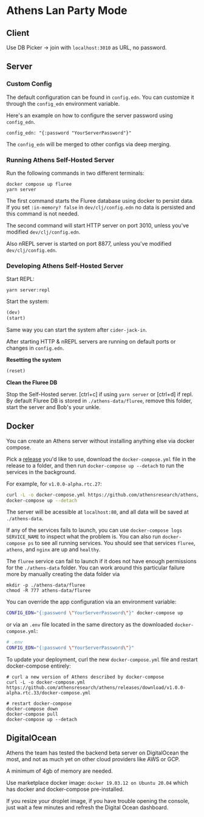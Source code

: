 # Athens Lan Party Mode

## Client

Use DB Picker -> join with `localhost:3010` as URL, no password.

## Server

### Custom Config

The default configuration can be found in `config.edn`.
You can customize it through the `config_edn` environment variable.

Here's an example on how to configure the server password using `config_edn`.
```
config_edn: "{:password "YourServerPassword"}"
```
The `config_edn` will be merged to other configs via deep merging.


### Running Athens Self-Hosted Server

Run the following commands in two different terminals:

``` shell
docker compose up fluree
yarn server
```

The first command starts the Fluree database using docker to persist data.
If you set `:in-memory? false` in `dev/clj/config.edn` no data is persisted and this command is not needed.

The second command will start HTTP server on port 3010, unless you've modified `dev/clj/config.edn`.

Also nREPL server is started on port 8877, unless you've modified `dev/clj/config.edn`.


### Developing Athens Self-Hosted Server

Start REPL:

``` shell
yarn server:repl
```

Start the system:

``` clojure
(dev)
(start)
```

Same way you can start the system after `cider-jack-in`.

After starting HTTP & nREPL servers are running on default ports or changes in `config.edn`.

**Resetting the system**

``` clojure
(reset)
```

**Clean the Fluree DB**

Stop the Self-Hosted server. [ctrl+c] if using `yarn server` or [ctrl+d] if repl.
By default Fluree DB is stored in `./athens-data/fluree`, remove this folder,
start the server and Bob's your unkle.


## Docker

You can create an Athens server without installing anything else via docker compose.

Pick a [release](https://github.com/athensresearch/athens/releases) you'd like to use, download the `docker-compose.yml` file in the release to a folder, and then run `docker-compose up --detach` to run the services in the background.

For example, for `v1.0.0-alpha.rtc.27`:

```sh
curl -L -o docker-compose.yml https://github.com/athensresearch/athens/releases/download/v1.0.0-alpha.rtc.27/docker-compose.yml
docker-compose up --detach
```

The server will be acessible at `localhost:80`, and all data will be saved at `./athens-data`.

If any of the services fails to launch, you can use `docker-compose logs SERVICE_NAME` to inspect what the problem is. You can also run `docker-compose ps`  to see all running services. You should see that services `fluree`, `athens`, and `nginx` are up and `healthy`.

The `fluree` service can fail to launch if it does not have enough permissions for the `./athens-data` folder.
You can work around this particular failure more by manually creating the data folder via 

```
mkdir -p ./athens-data/fluree
chmod -R 777 athens-data/fluree
```

You can override the app configuration via an environment variable:

```sh
CONFIG_EDN="{:password \"YourServerPassword\"}" docker-compose up
```

or via an `.env` file located in the same directory as the downloaded `docker-compose.yml`:

```sh
# .env
CONFIG_EDN="{:password \"YourServerPassword\"}"
```

To update your deployment, curl the new `docker-compose.yml` file and restart docker-compose entirely:

```
# curl a new version of Athens described by docker-compose
curl -L -o docker-compose.yml https://github.com/athensresearch/athens/releases/download/v1.0.0-alpha.rtc.33/docker-compose.yml

# restart docker-compose
docker-compose down
docker-compose pull
docker-compose up --detach
```


## DigitalOcean

Athens the team has tested the backend beta server on DigitalOcean the most, and not as much yet on other cloud providers like AWS or GCP.

A minimum of 4gb of memory are needed.

Use marketplace docker image: `docker 19.03.12 on Ubuntu 20.04` which has docker and docker-compose pre-installed.

If you resize your droplet image, if you have trouble opening the console, just wait a few minutes and refresh the Digital Ocean dashboard.
